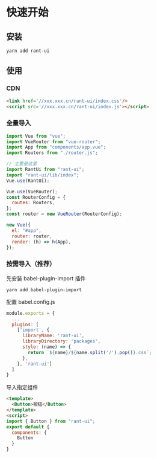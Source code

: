 # 快速开始

## 安装

```
yarn add rant-ui
```

## 使用

### CDN
```html
<link href='//xxx.xxx.cn/rant-ui/index.css'/>
<script src='//xxx.xxx.cn/rant-ui/index.js'></script>
```


### 全量导入

```js
import Vue from "vue";
import VueRouter from "vue-router";
import App from "components/app.vue";
import Routers from "./router.js";

// 主要是这里
import RantUi from "rant-ui";
import "rant-ui/lib/index";
Vue.use(RantUi);

Vue.use(VueRouter);
const RouterConfig = {
  routes: Routers,
};
const router = new VueRouter(RouterConfig);

new Vue({
  el: "#app",
  router: router,
  render: (h) => h(App),
});
```

### 按需导入（推荐）

先安装 babel-plugin-import 插件

```
yarn add babel-plugin-import
```

配置 babel.config.js

```js
module.exports = {
  ...
  plugins: [
    ['import', {
      libraryName: 'rant-ui',
      libraryDirectory: 'packages',
      style: (name) => {
        return `${name}/${name.split('/').pop()}.css`;
      },
    }, 'rant-ui']
  ]
}
```

导入指定组件

```html
<template>
  <Button>按钮</Button>
</template>
<script>
import { Button } from "rant-ui";
export default {
  components: {
    Button
  }
}
```
